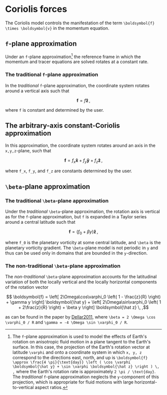 # Coriolis forces

The Coriolis model controls the manifestation of the term ``\boldsymbol{f} \times \boldsymbol{v}``
in the momentum equation.

## ``f``-plane approximation

Under an ``f``-plane approximation[^3] the reference frame in which
the momentum and tracer equations are solved rotates at a constant rate.

### The traditional ``f``-plane approximation

In the *traditional* ``f``-plane approximation, the coordinate system rotates around
a vertical axis such that
```math
    \boldsymbol{f} = f \boldsymbol{\hat z} \, ,
```
where ``f`` is constant and determined by the user.

## The arbitrary-axis constant-Coriolis approximation

In this approximation, the coordinate system rotates around an axis in the ``x,y,z``-plane, such
that
```math
    \boldsymbol{f} = f_x \boldsymbol{\hat x} + f_y \boldsymbol{\hat y} + f_z \boldsymbol{\hat z} \, ,
```
where ``f_x``, ``f_y``, and ``f_z`` are constants determined by the user.


[^3]: The ``f``-plane approximation is used to model the effects of Earth's rotation on anisotropic 
      fluid motion in a plane tangent to the Earth's surface. In this case, the projection of 
      the Earth's rotation vector at latitude ``\varphi`` and onto a coordinate system in which 
      ``x, y, z`` correspond to the directions east, north, and up is
      ``\boldsymbol{f} \approx \frac{4 \pi}{\text{day}} \left ( \cos \varphi \boldsymbol{\hat y} + \sin \varphi \boldsymbol{\hat z} \right ) \, ,``
      where the Earth's rotation rate is approximately ``2 \pi / \text{day}``. The *traditional* 
      ``f``-plane approximation neglects the ``y``-component of this projection, which is appropriate 
      for fluid motions with large horizontal-to-vertical aspect ratios.

## ``\beta``-plane approximation

### The traditional ``\beta``-plane approximation

Under the *traditional* ``\beta``-plane approximation, the rotation axis is vertical as for the
``f``-plane approximation, but ``f`` is expanded in a Taylor series around a central latitude 
such that
```math
    \boldsymbol{f} = \left ( f_0 + \beta y \right ) \boldsymbol{\hat z} \, ,
```
where ``f_0`` is the planetary vorticity at some central latitude, and ``\beta`` is the
planetary vorticity gradient.
The ``\beta``-plane model is not periodic in ``y`` and thus can be used only in domains that
are bounded in the ``y``-direction.

### The non-traditional ``\beta``-plane approximation

The *non-traditional* ``\beta``-plane approximation accounts for the latitudinal variation of both
the locally vertical and the locally horizontal components of the rotation vector
```math
    \boldsymbol{f} = \left[ 2\Omega\cos\varphi_0 \left( 1 -  \frac{z}{R} \right) + \gamma y \right] \boldsymbol{\hat y}
           + \left[ 2\Omega\sin\varphi_0 \left( 1 + 2\frac{z}{R} \right) + \beta  y \right] \boldsymbol{\hat z} \, ,
```
as can be found in the paper by [Dellar2011](@citet), where
``\beta = 2 \Omega \cos \varphi_0 / R`` and ``\gamma = -4 \Omega \sin \varphi_0 / R``.

